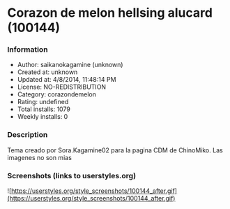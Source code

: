 # Corazon de melon hellsing alucard (100144)

### Information
- Author: saikanokagamine (unknown)
- Created at: unknown
- Updated at: 4/8/2014, 11:48:14 PM
- License: NO-REDISTRIBUTION
- Category: corazondemelon
- Rating: undefined
- Total installs: 1079
- Weekly installs: 0


### Description
Tema creado por Sora.Kagamine02 para la pagina CDM de ChinoMiko. Las imagenes no son mias


### Screenshots (links to userstyles.org)
![https://userstyles.org/style_screenshots/100144_after.gif](https://userstyles.org/style_screenshots/100144_after.gif)


